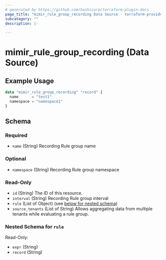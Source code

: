 ```yaml
---
# generated by https://github.com/hashicorp/terraform-plugin-docs
page_title: "mimir_rule_group_recording Data Source - terraform-provider-mimir"
subcategory: ""
description: |-
  
---
```


# mimir_rule_group_recording (Data Source)



## Example Usage

```terraform
data "mimir_rule_group_recording" "record" {
  name      = "test1"
  namespace = "namespace1"
}
```

<!-- schema generated by tfplugindocs -->
## Schema

### Required

- `name` (String) Recording Rule group name

### Optional

- `namespace` (String) Recording Rule group namespace

### Read-Only

- `id` (String) The ID of this resource.
- `interval` (String) Recording Rule group interval
- `rule` (List of Object) (see [below for nested schema](#nestedatt--rule))
- `source_tenants` (List of String) Allows aggregating data from multiple tenants while evaluating a rule group.

<a id="nestedatt--rule"></a>
### Nested Schema for `rule`

Read-Only:

- `expr` (String)
- `record` (String)
